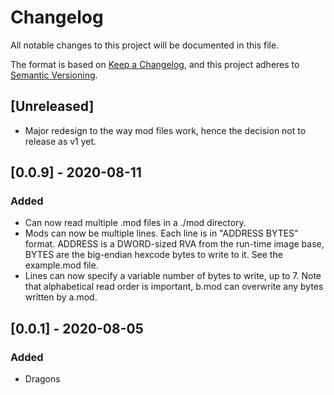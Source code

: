 # Changelog
All notable changes to this project will be documented in this file.

The format is based on [Keep a Changelog](https://keepachangelog.com/en/1.0.0/),
and this project adheres to [Semantic Versioning](https://semver.org/spec/v2.0.0.html).

## [Unreleased]
- Major redesign to the way mod files work, hence the decision not to release as v1 yet.

## [0.0.9] - 2020-08-11
### Added
- Can now read multiple .mod files in a ./mod directory.
- Mods can now be multiple lines. Each line is in "ADDRESS BYTES" format. ADDRESS is a DWORD-sized RVA from the run-time image base, BYTES are the big-endian hexcode bytes to write to it. See the example.mod file.
- Lines can now specify a variable number of bytes to write, up to 7. Note that alphabetical read order is important, b.mod can overwrite any bytes written by a.mod.

## [0.0.1] - 2020-08-05
### Added
- Dragons
